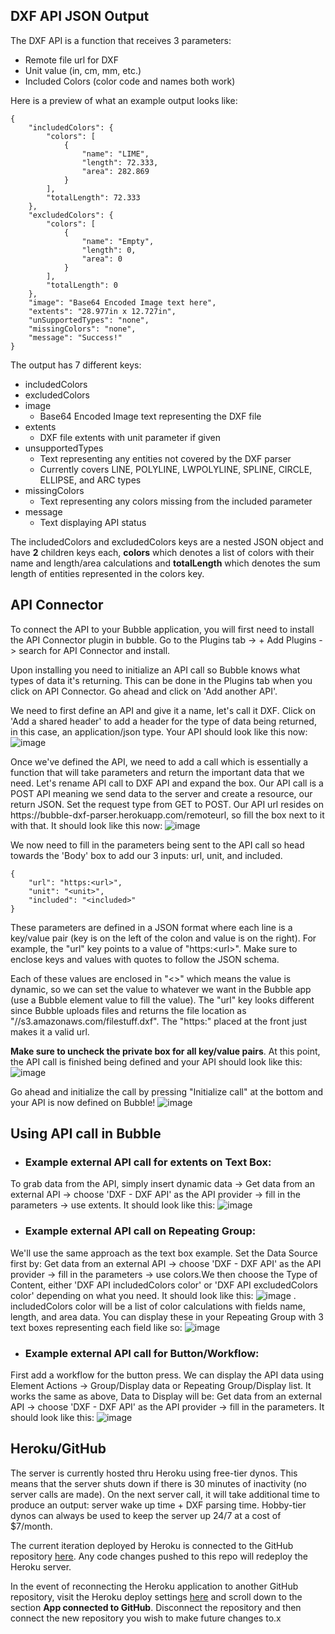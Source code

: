## DXF API JSON Output

The DXF API is a function that receives 3 parameters:
* Remote file url for DXF
* Unit value (in, cm, mm, etc.)
* Included Colors (color code and names both work)

Here is a preview of what an example output looks like:

```
{
    "includedColors": {
        "colors": [
            {
                "name": "LIME",
                "length": 72.333,
                "area": 282.869
            }
        ],
        "totalLength": 72.333
    },
    "excludedColors": {
        "colors": [
            {
                "name": "Empty",
                "length": 0,
                "area": 0
            }
        ],
        "totalLength": 0
    },
    "image": "Base64 Encoded Image text here",
    "extents": "28.977in x 12.727in",
    "unSupportedTypes": "none",
    "missingColors": "none",
    "message": "Success!"
}
```
The output has 7 different keys:
* includedColors
* excludedColors
* image
  * Base64 Encoded Image text representing the DXF file
* extents
  * DXF file extents with unit parameter if given
* unsupportedTypes
  * Text representing any entities not covered by the DXF parser
  * Currently covers LINE, POLYLINE, LWPOLYLINE, SPLINE, CIRCLE, ELLIPSE, and ARC types
* missingColors
  * Text representing any colors missing from the included parameter
* message
  * Text displaying API status

The includedColors and excludedColors keys are a nested JSON object and have **2** children keys each, **colors** which denotes a list of colors with their name and length/area calculations and **totalLength** which denotes the sum length of entities represented in the colors key.

## API Connector

To connect the API to your Bubble application, you will first need to install the API Connector plugin in bubble. Go to the Plugins tab -> + Add Plugins -> search for API Connector and install.

Upon installing you need to initialize an API call so Bubble knows what types of data it's returning. This can be done in the Plugins tab when you click on API Connector. Go ahead and click on 'Add another API'.

We need to first define an API and give it a name, let's call it DXF. Click on 'Add a shared header' to add a header for the type of data being returned, in this case, an application/json type. Your API should look like this now:
![image](./readmeimages/init-api.png)

Once we've defined the API, we need to add a call which is essentially a function that will take parameters and return the important data that we need. Let's rename API call to DXF API and expand the box. Our API call is a POST API meaning we send data to the server and create a resource, our return JSON. Set the request type from GET to POST. Our API url resides on https:<span></span>//bubble-dxf-parser.herokuapp.com/remoteurl, so fill the box next to it with that. It should look like this now:
![image](./readmeimages/api-url.png)

We now need to fill in the parameters being sent to the API call so head towards the 'Body' box to add our 3 inputs: url, unit, and included.
```
{
    "url": "https:<url>",
    "unit": "<unit>",
    "included": "<included>"
}
```
These parameters are defined in a JSON format where each line is a key/value pair (key is on the left of the colon and value is on the right). For example, the "url" key points to a value of "https:\<url\>". Make sure to enclose keys and values with quotes to follow the JSON schema.  

Each of these values are enclosed in "<>" which means the value is dynamic, so we can set the value to whatever we want in the Bubble app (use a Bubble element value to fill the value). The "url" key looks different since Bubble uploads files and returns the file location as "//s3.amazonaws.com/filestuff.dxf". The "https:" placed at the front just makes it a valid url.

**Make sure to uncheck the private box for all key/value pairs**. At this point, the API call is finished being defined and your API should look like this:
![image](./readmeimages/api-body.png)

Go ahead and initialize the call by pressing "Initialize call" at the bottom and your API is now defined on Bubble!
![image](./readmeimages/api-return-data.png)

## Using API call in Bubble
* ### Example external API call for extents on Text Box:
To grab data from the API, simply insert dynamic data -> Get data from an external API -> choose 'DXF - DXF API' as the API provider -> fill in the parameters -> use extents. It should look like this:
![image](./readmeimages/api-text-example.png)

* ### Example external API call on Repeating Group:
We'll use the same approach as the text box example. Set the Data Source first by: Get data from an external API -> choose 'DXF - DXF API' as the API provider -> fill in the parameters -> use colors.We then choose the Type of Content, either 'DXF API includedColors color' or 'DXF API excludedColors color' depending on what you need. It should look like this:
![image](./readmeimages/api-rg-example.png)
 .   
includedColors color will be a list of color calculations with fields name, length, and area data. You can display these in your Repeating Group with 3 text boxes representing each field like so:
![image](./readmeimages/api-rg-cell-example.png)

* ### Example external API call for Button/Workflow:
First add a workflow for the button press. We can display the API data using Element Actions -> Group/Display data or Repeating Group/Display list. It works the same as above, Data to Display will be: Get data from an external API -> choose 'DXF - DXF API' as the API provider -> fill in the parameters. It should look like this:
![image](./readmeimages/api-workflow-example.png)

## Heroku/GitHub
The server is currently hosted thru Heroku using free-tier dynos. This means that the server shuts down if there is 30 minutes of inactivity (no server calls are made). On the next server call, it will take additional time to produce an output: server wake up time + DXF parsing time. Hobby-tier dynos can always be used to keep the server up 24/7 at a cost of $7/month.

The current iteration deployed by Heroku is connected to the GitHub repository [here](https://github.com/howardwang0620/bubble-dxf-parser). Any code changes pushed to this repo will redeploy the Heroku server.

In the event of reconnecting the Heroku application to another GitHub repository, visit the Heroku deploy settings [here](https://dashboard.heroku.com/apps/bubble-dxf-parser/deploy/github) and scroll down to the section **App connected to GitHub**. Disconnect the repository and then connect the new repository you wish to make future changes to.x
